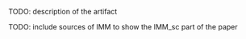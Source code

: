 TODO: description of the artifact

TODO: include sources of IMM to show the IMM_sc part of the paper
